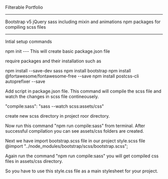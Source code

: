 Filterable Portfolio
____________________________________________________________

Bootstrap v5
jQuery
sass including mixin and animations
npm packages for compiling scss files

__________________________________________________________

Intial setup commands

npm init --- This will create basic package.json file

require packages and their installation such as

npm install --save-dev sass
npm install bootstrap
npm install @fortawesome/fontawesome-free --save
npm install postcss-cli autoprefixer --save

Add script in package.json file. This command will compile the scss file and watch the changes in scss file contineousely.

"compile:sass": "sass --watch scss:assets/css"

create new scss directory in project roor directory.

Now run this command "npm run compile:sass" from terminal. After successful compilation you can see assets/css folders are created.

Next we have import bootstrap.scss file in our project style.scss file
@import "../node_modules/bootstrap/scss/bootstrap.scss";

Again run the command "npm run compile:sass" you will get compiled css files in assets/css directory.

So you have to use this style.css file as a main stylesheet for your project.
